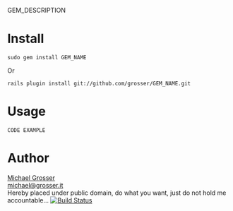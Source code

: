 GEM_DESCRIPTION

Install
=======
    sudo gem install GEM_NAME
Or

    rails plugin install git://github.com/grosser/GEM_NAME.git


Usage
=====
    CODE EXAMPLE

Author
======
[Michael Grosser](http://grosser.it)<br/>
michael@grosser.it<br/>
Hereby placed under public domain, do what you want, just do not hold me accountable...
[![Build Status](https://secure.travis-ci.org/grosser/GEM_NAME.png)](http://travis-ci.org/grosser/GEM_NAME)
